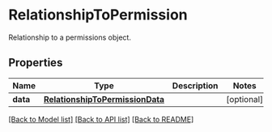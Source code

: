 # RelationshipToPermission

Relationship to a permissions object.

## Properties

| Name     | Type                                                                | Description | Notes      |
| -------- | ------------------------------------------------------------------- | ----------- | ---------- |
| **data** | [**RelationshipToPermissionData**](RelationshipToPermissionData.md) |             | [optional] |

[[Back to Model list]](README.md#documentation-for-models) [[Back to API list]](README.md#documentation-for-api-endpoints) [[Back to README]](README.md)
